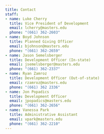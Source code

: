 ```yaml
---
title: Contact
staff:
- name: Luke Cherry
  title: Vice President of Development
  email: lcherry@masters.edu
  phone: "(661) 362-2603"
- name: Boyd Johnson
  title: Planned Giving Officer
  email: bjohnson@masters.edu
  phone: "(661) 362-2659"
- name: Jason Semelsberger
  title: Development Officer (In-state)
  email: jsemelsberger@masters.edu
  phone: "(661) 362-2337"
- name: Ryan Zamroz
  title: Development Officer (Out-of-state)
  email: rzamroz@masters.edu
  phone: "(661) 362 2336"
- name: Jon Popadics
  title: Development Officer
  email: jpopadics@masters.edu
  phone: "(661) 362-2656"
- name: Vanessa Park
  title: Administrative Assistant
  email: vpark@masters.edu
  phone: "(661) 362-2210"
---
```


